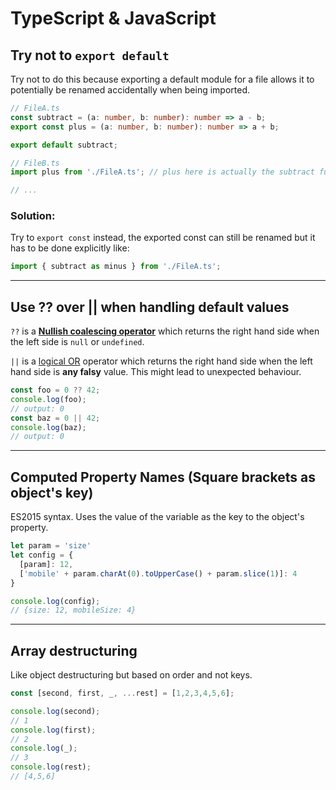 # TypeScript & JavaScript

## Try not to `export default`
Try not to do this because exporting a default module for a file allows it to potentially be renamed accidentally when being imported.
``` typescript
// FileA.ts
const subtract = (a: number, b: number): number => a - b;
export const plus = (a: number, b: number): number => a + b;

export default subtract;
```

``` typescript
// FileB.ts
import plus from './FileA.ts'; // plus here is actually the subtract function from FileA

// ...
```
### Solution: 
Try to `export const` instead, the exported const can still be renamed but it has to be done explicitly like:
``` typescript 
import { subtract as minus } from './FileA.ts';
```

---

## Use ?? over || when handling default values
`??` is a **[Nullish coalescing operator](https://developer.mozilla.org/en-US/docs/Web/JavaScript/Reference/Operators/Nullish_coalescing_operator)** which returns the right hand side when the left side is `null` or `undefined`.

`||` is a [logical OR](https://developer.mozilla.org/en-US/docs/Web/JavaScript/Reference/Operators/Logical_OR) operator which returns the right hand side when the left hand side is **any falsy** value. This might lead to unexpected behaviour.

``` typescript
const foo = 0 ?? 42;
console.log(foo);
// output: 0
const baz = 0 || 42;
console.log(baz);
// output: 0
```
---

## Computed Property Names (Square brackets as object's key)
ES2015 syntax. Uses the value of the variable as the key to the object's property.

``` typescript
let param = 'size'
let config = {
  [param]: 12,
  ['mobile' + param.charAt(0).toUpperCase() + param.slice(1)]: 4
}

console.log(config);
// {size: 12, mobileSize: 4}
```

---
## Array destructuring
Like object destructuring but based on order and not keys.

``` typescript
const [second, first, _, ...rest] = [1,2,3,4,5,6];

console.log(second);
// 1
console.log(first);
// 2
console.log(_);
// 3
console.log(rest);
// [4,5,6]
```